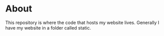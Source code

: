 # About

This repository is where the code that hosts my website lives.
Generally I have my website in a folder called static.